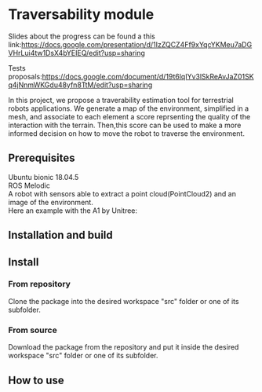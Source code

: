 # Traversability module

Slides about the progress can be found a this link:https://docs.google.com/presentation/d/1IzZQCZ4Ff9xYqcYKMeu7aDGVHrLui4tw1DsX4bYEIEQ/edit?usp=sharing  

Tests proposals:https://docs.google.com/document/d/19t6lqIYv3lSkReAvJaZ01SKq4jNnmWKGdu48yfn8TtM/edit?usp=sharing  


In this project, we propose a traverability estimation tool for terrestrial robots applications. We generate a map of the environment, simplified in a mesh, and associate to each element a score reprsenting the quality of the interaction with the terrain. Then,this score can be used to make a more informed decision on how to move the robot to traverse the environment.

## Prerequisites

Ubuntu bionic 18.04.5  
ROS Melodic  
A robot with sensors able to extract a point cloud(PointCloud2) and an image of the environment.  
Here an example with the A1 by Unitree:  




## Installation and build

## Install 
### From repository
Clone the package into the desired workspace "src" folder or one of its subfolder.
### From source
Download the package from the repository and put it inside the desired workspace "src" folder or one of its subfolder.





## How to use



